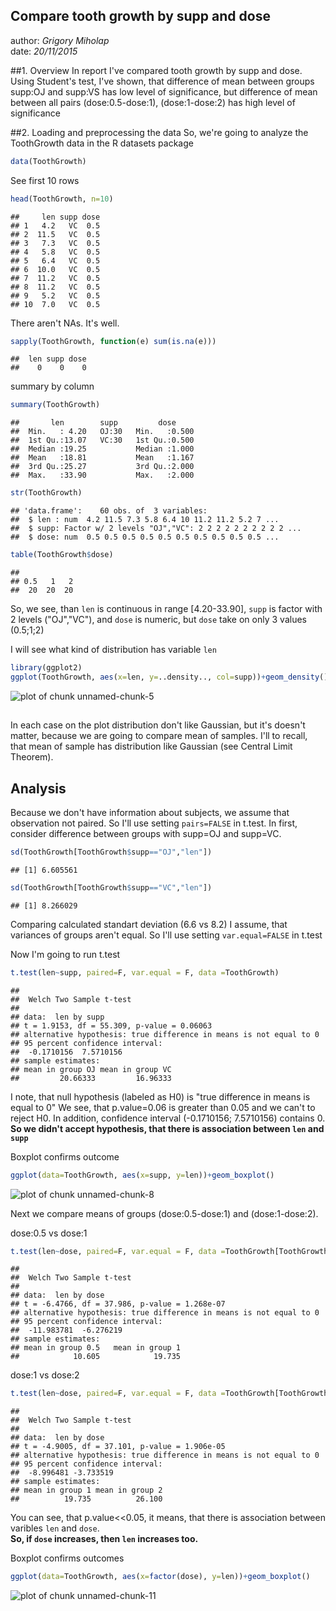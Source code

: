 ## Compare tooth growth by supp and dose

author: *Grigory Miholap*  
date: *20/11/2015*

##1. Overview
In report I've compared tooth growth by supp and dose. Using Student's test,
I've shown, that difference of mean between groups supp:OJ and supp:VS has low level of 
significance, but difference of mean between all pairs (dose:0.5-dose:1),
(dose:1-dose:2) has high level of significance

##2. Loading and preprocessing the data
So, we're going to analyze the ToothGrowth data in the R datasets package

```r
data(ToothGrowth)
```

See first 10 rows

```r
head(ToothGrowth, n=10)
```

```
##     len supp dose
## 1   4.2   VC  0.5
## 2  11.5   VC  0.5
## 3   7.3   VC  0.5
## 4   5.8   VC  0.5
## 5   6.4   VC  0.5
## 6  10.0   VC  0.5
## 7  11.2   VC  0.5
## 8  11.2   VC  0.5
## 9   5.2   VC  0.5
## 10  7.0   VC  0.5
```

There aren't NAs. It's well.

```r
sapply(ToothGrowth, function(e) sum(is.na(e)))
```

```
##  len supp dose 
##    0    0    0
```

summary by column

```r
summary(ToothGrowth)
```

```
##       len        supp         dose      
##  Min.   : 4.20   OJ:30   Min.   :0.500  
##  1st Qu.:13.07   VC:30   1st Qu.:0.500  
##  Median :19.25           Median :1.000  
##  Mean   :18.81           Mean   :1.167  
##  3rd Qu.:25.27           3rd Qu.:2.000  
##  Max.   :33.90           Max.   :2.000
```

```r
str(ToothGrowth)
```

```
## 'data.frame':	60 obs. of  3 variables:
##  $ len : num  4.2 11.5 7.3 5.8 6.4 10 11.2 11.2 5.2 7 ...
##  $ supp: Factor w/ 2 levels "OJ","VC": 2 2 2 2 2 2 2 2 2 2 ...
##  $ dose: num  0.5 0.5 0.5 0.5 0.5 0.5 0.5 0.5 0.5 0.5 ...
```

```r
table(ToothGrowth$dose)
```

```
## 
## 0.5   1   2 
##  20  20  20
```
So, we see, than `len` is continuous in range [4.20-33.90], `supp` is factor with 2 levels ("OJ","VC"), and `dose` is numeric, but `dose` take on only 3 values (0.5;1;2)

I will see what kind of distribution has variable `len`

```r
library(ggplot2)
ggplot(ToothGrowth, aes(x=len, y=..density.., col=supp))+geom_density()+facet_grid(dose~.)
```

![plot of chunk unnamed-chunk-5](figure/unnamed-chunk-5-1.png) 

##  
In each case on the plot distribution don't like Gaussian, but it's doesn't matter, because
we are going to compare mean of samples. I'll to recall, that mean of sample has
distribution like Gaussian (see Central Limit Theorem).

## Analysis
Because we don't have information about subjects, we assume that observation not paired.
So I'll use setting `pairs=FALSE` in t.test. 
In first, consider difference between groups with supp=OJ and supp=VC.

```r
sd(ToothGrowth[ToothGrowth$supp=="OJ","len"])
```

```
## [1] 6.605561
```

```r
sd(ToothGrowth[ToothGrowth$supp=="VC","len"])
```

```
## [1] 8.266029
```
Comparing calculated standart deviation (6.6 vs 8.2) I assume, that 
variances of groups aren't equal. So I'll use setting `var.equal=FALSE` in t.test 

Now I'm going to run t.test 

```r
t.test(len~supp, paired=F, var.equal = F, data =ToothGrowth)
```

```
## 
## 	Welch Two Sample t-test
## 
## data:  len by supp
## t = 1.9153, df = 55.309, p-value = 0.06063
## alternative hypothesis: true difference in means is not equal to 0
## 95 percent confidence interval:
##  -0.1710156  7.5710156
## sample estimates:
## mean in group OJ mean in group VC 
##         20.66333         16.96333
```
I note, that null hypothesis (labeled as H0) is "true difference in means is equal to 0"
We see, that p.value=0.06 is greater than 0.05 and we can't to reject H0.
In addition, confidence interval (-0.1710156; 7.5710156) contains 0.  
**So we didn't accept hypothesis, that there is association between `len` and `supp`**  

Boxplot confirms outcome

```r
ggplot(data=ToothGrowth, aes(x=supp, y=len))+geom_boxplot()
```

![plot of chunk unnamed-chunk-8](figure/unnamed-chunk-8-1.png) 


Next we compare means of groups (dose:0.5-dose:1) and
(dose:1-dose:2).

dose:0.5 vs dose:1

```r
t.test(len~dose, paired=F, var.equal = F, data =ToothGrowth[ToothGrowth$dose!=2,])
```

```
## 
## 	Welch Two Sample t-test
## 
## data:  len by dose
## t = -6.4766, df = 37.986, p-value = 1.268e-07
## alternative hypothesis: true difference in means is not equal to 0
## 95 percent confidence interval:
##  -11.983781  -6.276219
## sample estimates:
## mean in group 0.5   mean in group 1 
##            10.605            19.735
```

dose:1 vs dose:2

```r
t.test(len~dose, paired=F, var.equal = F, data =ToothGrowth[ToothGrowth$dose!=0.5,])
```

```
## 
## 	Welch Two Sample t-test
## 
## data:  len by dose
## t = -4.9005, df = 37.101, p-value = 1.906e-05
## alternative hypothesis: true difference in means is not equal to 0
## 95 percent confidence interval:
##  -8.996481 -3.733519
## sample estimates:
## mean in group 1 mean in group 2 
##          19.735          26.100
```

You can see, that p.value<<0.05, it means, that there is association between 
varibles `len` and `dose`.  
**So, if `dose` increases, then `len` increases too.**

Boxplot confirms outcomes

```r
ggplot(data=ToothGrowth, aes(x=factor(dose), y=len))+geom_boxplot()
```

![plot of chunk unnamed-chunk-11](figure/unnamed-chunk-11-1.png) 
